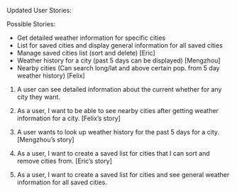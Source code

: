 Updated User Stories:

Possible Stories:
- Get detailed weather information for specific cities
- List for saved cities and display general information for all saved cities
- Manage saved cities list (sort and delete) [Eric]
- Weather history for a city (past 5 days can be displayed) [Mengzhou]
- Nearby cities (Can search long/lat and above certain pop. from 5 day weather history) [Felix]

1. A user can see detailed information about the current whether for any city they want.

2. As a user, I want to be able to see nearby cities after getting weather information for a city. [Felix’s story]

3. A user wants to look up weather history for the past 5 days for a city. [Mengzhou’s story]

4. As a user, I want to create a saved list for cities that I can sort and remove cities from. [Eric’s story]

5. As a user, I want to create a saved list for cities and see general weather information for all saved cities.